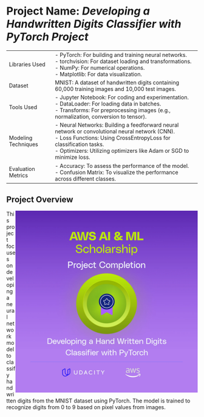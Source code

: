# Project Name: *Developing a Handwritten Digits Classifier with PyTorch Project*

|                    |                                                                                               |
|--------------------|-----------------------------------------------------------------------------------------------|
| Libraries Used     | - PyTorch: For building and training neural networks.<br>- torchvision: For dataset loading and transformations.<br>- NumPy: For numerical operations.<br>- Matplotlib: For data visualization.     |
| Dataset            | MNIST: A dataset of handwritten digits containing 60,000 training images and 10,000 test images. |
| Tools Used         | - Jupyter Notebook: For coding and experimentation.<BR>- DataLoader: For loading data in batches.<BR>- Transforms: For preprocessing images (e.g., normalization, conversion to tensor).|
| Modeling Techniques| - Neural Networks: Building a feedforward neural network or convolutional neural network (CNN).<BR>- Loss Functions: Using CrossEntropyLoss for classification tasks.<BR>- Optimizers: Utilizing optimizers like Adam or SGD to minimize loss. |
| Evaluation Metrics      | - Accuracy: To assess the performance of the model.<BR>- Confusion Matrix: To visualize the performance across different classes.            |

## Project Overview
<img src="./img/badge.png" width="480" align="right">

This project focuses on developing a neural network model to classify handwritten digits from the MNIST dataset using PyTorch. The model is trained to recognize digits from 0 to 9 based on pixel values from images.
